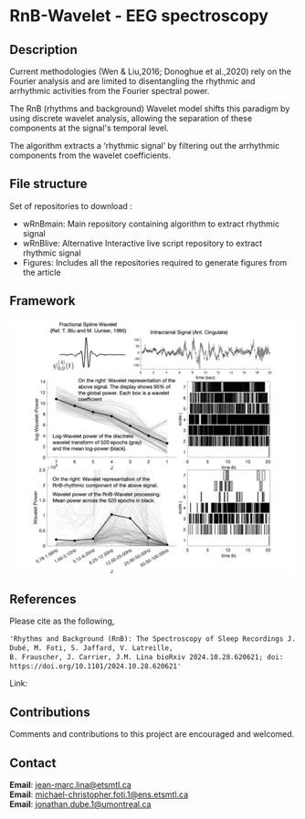 
# RnB-Wavelet - EEG spectroscopy

## Description

Current methodologies (Wen & Liu,2016; Donoghue et al.,2020) rely on the Fourier analysis and are limited to disentangling the rhythmic and arrhythmic activities from the Fourier spectral power.

The RnB (rhythms and background) Wavelet model shifts this paradigm by using discrete wavelet analysis, allowing the separation of these components at the signal's temporal level. 

The algorithm extracts a ‘rhythmic signal’ by filtering out the arrhythmic components from the wavelet coefficients.
 
## File structure

Set of repositories to download : 
- wRnBmain: Main repository containing algorithm to extract rhythmic signal 
- wRnBlive: Alternative Interactive live script repository to extract rhythmic signal
- Figures: Includes all the repositories required to generate figures from the article

## Framework

![Alt text](Figures/FigGitHub.png)

## References

Please cite as the following,

    'Rhythms and Background (RnB): The Spectroscopy of Sleep Recordings J. Dubé, M. Foti, S. Jaffard, V. Latreille, 
    B. Frauscher, J. Carrier, J.M. Lina bioRxiv 2024.10.28.620621; doi: https://doi.org/10.1101/2024.10.28.620621'
    
Link:

## Contributions

Comments and contributions to this project are encouraged and welcomed.

## Contact

**Email**: jean-marc.lina@etsmtl.ca\
**Email**: michael-christopher.foti.1@ens.etsmtl.ca\
**Email**: jonathan.dube.1@umontreal.ca
